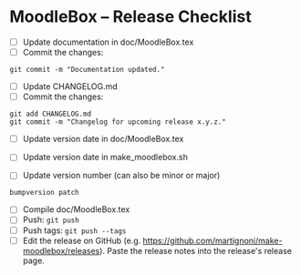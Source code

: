 # MoodleBox – Release Checklist

- [ ] Update documentation in doc/MoodleBox.tex
- [ ] Commit the changes:
```
git commit -m "Documentation updated."
```

- [ ] Update CHANGELOG.md
- [ ] Commit the changes: 
```
git add CHANGELOG.md
git commit -m "Changelog for upcoming release x.y.z."
```

- [ ] Update version date in doc/MoodleBox.tex
- [ ] Update version date in make_moodlebox.sh

- [ ] Update version number (can also be minor or major)
```
bumpversion patch
```
- [ ] Compile doc/MoodleBox.tex
- [ ] Push: `git push`
- [ ] Push tags: `git push --tags`
- [ ] Edit the release on GitHub (e.g. https://github.com/martignoni/make-moodlebox/releases). Paste the release notes into the release's release page.
